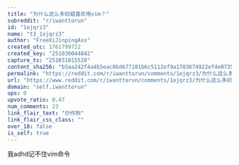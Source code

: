 ```yaml
---
title: "为什么这么多码蛆喜欢用vim？"
subreddit: "r/iwanttorun"
id: "1ojqrz3"
name: "t3_1ojqrz3"
author: "FreeXiJinpingAss"
created_utc: 1761799722
created_key: "251030044842"
capture_ts: "251031015528"
content_sha256: "b5aa242f4a4b5eac8bd677101b6c5112ef9a1783674922ef4e07351ccc79d0d6"
permalink: "https://reddit.com/r/iwanttorun/comments/1ojqrz3/为什么这么多码蛆喜欢用vim/"
url: "https://www.reddit.com/r/iwanttorun/comments/1ojqrz3/为什么这么多码蛆喜欢用vim/"
domain: "self.iwanttorun"
ups: 0
upvote_ratio: 0.47
num_comments: 23
link_flair_text: "炒作狗"
link_flair_css_class: ""
over_18: false
is_self: true
---
```


我adhd记不住vim命令
